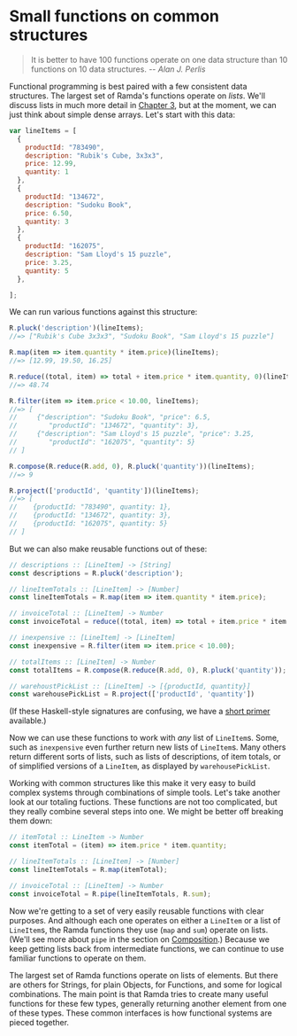 Small functions on common structures
====================================

> It is better to have 100 functions operate on one data structure than 10
> functions on 10 data structures. _-- Alan J. Perlis_

Functional programming is best paired with a few consistent data structures.
The largest set of Ramda's functions operate on _lists_.  We'll discuss lists
in much more detail in [Chapter 3][03], but at the moment, we can just think
about simple dense arrays.  Let's start with this data:

```js
var lineItems = [
  {
    productId: "783490",
    description: "Rubik's Cube, 3x3x3",
    price: 12.99,
    quantity: 1
  },
  {
    productId: "134672",
    description: "Sudoku Book",
    price: 6.50,
    quantity: 3
  },
  {
    productId: "162075",
    description: "Sam Lloyd's 15 puzzle",
    price: 3.25,
    quantity: 5
  },

];
```

We can run various functions against this structure:

```js
R.pluck('description')(lineItems);
//=> ["Rubik's Cube 3x3x3", "Sudoku Book", "Sam Lloyd's 15 puzzle"]

R.map(item => item.quantity * item.price)(lineItems);
//=> [12.99, 19.50, 16.25]

R.reduce((total, item) => total + item.price * item.quantity, 0)(lineItems);
//=> 48.74

R.filter(item => item.price < 10.00, lineItems);
//=> [
//     {"description": "Sudoku Book", "price": 6.5,
//        "productId": "134672", "quantity": 3},
//     {"description": "Sam Lloyd's 15 puzzle", "price": 3.25,
//        "productId": "162075", "quantity": 5}
// ]

R.compose(R.reduce(R.add, 0), R.pluck('quantity'))(lineItems);
//=> 9

R.project(['productId', 'quantity'])(lineItems);
//=> [
//    {productId: "783490", quantity: 1},
//    {productId: "134672", quantity: 3},
//    {productId: "162075", quantity: 5}
// ]
```

But we can also make reusable functions out of these:

```js
// descriptions :: [LineItem] -> [String]
const descriptions = R.pluck('description');

// lineItemTotals :: [LineItem] -> [Number]
const lineItemTotals = R.map(item => item.quantity * item.price);

// invoiceTotal :: [LineItem] -> Number
const invoiceTotal = reduce((total, item) => total + item.price * item.quantity, 0)

// inexpensive :: [LineItem] -> [LineItem]
const inexpensive = R.filter(item => item.price < 10.00);

// totalItems :: [LineItem] -> Number
const totalItems = R.compose(R.reduce(R.add, 0), R.pluck('quantity'));

// warehoustPickList :: [LineItem] -> [{productId, quantity}]
const warehousePickList = R.project(['productId', 'quantity'])
```

(If these Haskell-style signatures are confusing, we have a [short primer][si]
available.)

Now we can use these functions to work with _any_ list of `LineItem`s.  Some,
such as `inexpensive` even further return new lists of `LineItem`s.  Many others
return different sorts of lists, such as lists of descriptions, of item totals,
or of simplified versions of a `LineItem`, as displayed by `warehousePickList`.

Working with common structures like this make it very easy to build complex
systems through combinations of simple tools.  Let's take another look at
our totaling fuctions.  These functions are not too complicated, but they really
combine several steps into one.  We might be better off breaking them down:

```js
// itemTotal :: LineItem -> Number
const itemTotal = (item) => item.price * item.quantity;

// lineItemTotals :: [LineItem] -> [Number]
const lineItemTotals = R.map(itemTotal);

// invoiceTotal :: [LineItem] -> Number
const invoiceTotal = R.pipe(lineItemTotals, R.sum);
```
Now we're getting to a set of very easily reusable functions with clear
purposes.  And although each one operates on either a `LineItem` or a list of
`LineItem`s, the Ramda functions they use (`map` and `sum`) operate on lists.
(We'll see more about `pipe` in the section on [Composition][co].)  Because
we keep getting lists back from intermediate functions, we can continue to
use familiar functions to operate on them.

The largest set of Ramda functions operate on lists of elements.  But there
are others for Strings, for plain Objects, for Functions, and some for logical
combinations.  The main point is that Ramda tries to create many useful functions
for these few types, generally returning another element from one of these
types.  These common interfaces is how functional systems are pieced together.



  [03]: ../03-lists
  [co]: Composition.md
  [si]: ../README.md#a-note-on-signatures
